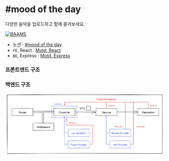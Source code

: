 # #mood of the day

다양한 음악을 업로드하고 함께 즐겨보세요.

[![BAAMS](https://hits.seeyoufarm.com/api/count/incr/badge.svg?url=https%3A%2F%2Fgithub.com%2Fmotd-5%2Fhit-counter&count_bg=%2379C83D&title_bg=%23555555&icon=&icon_color=%23E7E7E7&title=hits&edge_flat=false)](https://hits.seeyoufarm.com)

- 노션 : [#mood of the day](https://www.notion.so/mood_of_the_day-5d205eaf31d24e4e8ca8d51478927b51)
- `FE`, React : [Motd, React](https://github.com/motd-5/motd-frontend)
- `BE`, Express : [Motd, Express](https://github.com/motd-5/motd-backend)

### 프론트엔드 구조

### 백엔드 구조

<p align="center"><img src="./diagram.png"/></p>
